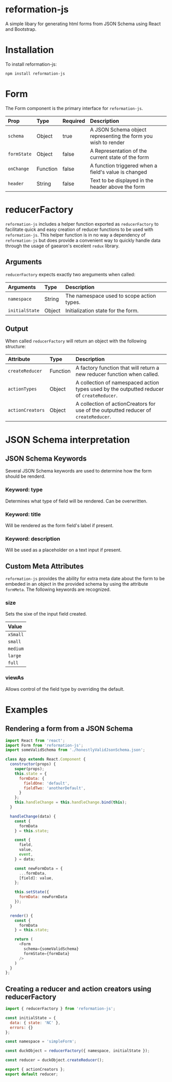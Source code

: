 # reformation-js
A simple libary for generating html forms from JSON Schema using React and
Bootstrap.

# Installation
To install reformation-js:
```
npm install reformation-js
```

# Form
The Form component is the primary interface for `reformation-js`.

| Prop | Type | Required | Description |
| :--- | :--- | :--- | :--- |
| `schema` | Object | true | A JSON Schema object representing the form you wish to render |
| `formState` | Object | false | A Representation of the current state of the form |
| `onChange` | Function | false | A function triggered when a field's value is changed |
| `header` | String | false | Text to be displayed in the header above the form |

# reducerFactory
`reformation-js` includes a helper function exported as `reducerFactory` to
facilitate quick and easy creation of reducer functions to be used with
`reformation-js`. This helper function is in no way a dependency of
`reformation-js` but does provide a convenient way to quickly handle data
through the usage of gaearon's excelent `redux` library.

## Arguments
`reducerFactory` expects exactly two areguments when called:

| Arguments | Type | Description |
| :-- | :-- | :-- |
| `namespace` | String | The namespace used to scope action types. |
| `initialState` | Object | Initialization state for the form. |

## Output
When called `reducerFactory` will return an object with the following
structure:

| Attribute | Type | Description |
| :-- | :-- | :-- |
| `createReducer` | Function | A factory function that will return a new reducer function when called. |
| `actionTypes` | Object | A collection of namespaced action types used by the outputted reducer of `createReducer`. |
| `actionCreators` | Object | A collection of actionCreators for use of the outputted reducer of `createReducer`. |

# JSON Schema interpretation

## JSON Schema Keywords
Several JSON Schema keywords are used to determine how the form should be
renderd.

### Keyword: type
Determines what type of field will be rendered. Can be overwritten.

### Keyword: title
Will be rendered as the form field's label if present.

### Keyword: description
Will be used as a placeholder on a text input if present.

## Custom Meta Attributes
`reformation-js` provides the ability for extra meta date about the form to be
embeded in an object in the provided schema by using the attribute `formMeta`.
The following keywords are recognized.

### size
Sets the sixe of the input field created.

| Value |
| :-- |
| `xSmall` |
| `small` |
| `medium` |
| `large` |
| `full` |

### viewAs
Allows control of the field type by overriding the default.

# Examples

## Rendering a form from a JSON Schema

```javascript
import React from 'react';
import Form from 'reformation-js';
import someValidSchema from './honestlyValidJsonSchema.json';

class App extends React.Component {
  constructor(props) {
    super(props);
    this.state = {
      formData: {
        fieldOne: 'default',
        fieldTwo: 'anotherDefault',
      }
    };
    this.handleChange = this.handleChange.bind(this);
  }

  handleChange(data) {
    const {
      formData
    } = this.state;

    const {
      field,
      value,
      event,
    } = data;

    const newFormData = {
      ...formData,
      [field]: value,
    };

    this.setState({
      formData: newFormData
    });
  }

  render() {
    const {
      formData
    } = this.state;

    return (
      <Form
        schema={someValidSchema}
        formState={formData}
      />
    )
  }
};
```

## Creating a reducer and action creators using reducerFactory

```javascript
import { reducerFactory } from 'reformation-js';

const initialState = {
  data: { state: 'NC' },
  errors: {}
};

const namespace = 'simpleForm';

const duckObject = reducerFactory({ namespace, initialState });

const reducer = duckObject.createReducer();

export { actionCreators };
export default reducer;
```
